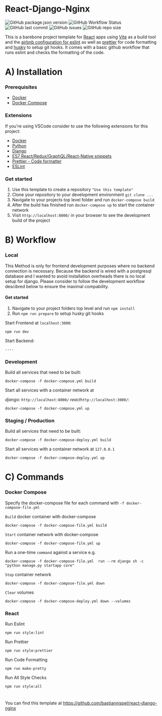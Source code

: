 # React-Django-Nginx

![GitHub package.json version](https://img.shields.io/github/package-json/v/bastiannispel/react-django-nginx)
![GitHub Workflow Status](https://img.shields.io/github/workflow/status/bastiannispel/react-django-nginx/CI%20Frontend?label=CI%20Frontend)
![GitHub last commit](https://img.shields.io/github/last-commit/bastiannispel/react-django-nginx)
![GitHub issues](https://img.shields.io/github/issues/bastiannispel/react-django-nginx)
![GitHub repo size](https://img.shields.io/github/repo-size/bastiannispel/react-django-nginx)

This is a barebone project template for [React](https://reactjs.org/) apps using [Vite](https://vitejs.dev/) as a build tool and the [airbnb configuration for eslint](https://www.npmjs.com/package/eslint-config-airbnb) as well as [prettier](https://prettier.io/) for code formatting and [husky](https://github.com/typicode/husky) to setup git hooks. It comes with a basic github workflow that runs eslint and checks the formatting of the code.

# A) Installation

### Prerequisites

- [Docker](https://docs.docker.com/engine/install/)
- [Docker Compose](https://docs.docker.com/compose/install/)

### Extensions

If you're using VSCode consider to use the following extensions for this project:

- [Docker](https://marketplace.visualstudio.com/items?itemName=ms-azuretools.vscode-docker)
- [Python](https://marketplace.visualstudio.com/items?itemName=ms-python.python)
- [Django](https://marketplace.visualstudio.com/items?itemName=batisteo.vscode-django)
- [ES7 React/Redux/GraphQL/React-Native snippets](https://marketplace.visualstudio.com/items?itemName=dsznajder.es7-react-js-snippets)
- [Prettier - Code formatter](https://marketplace.visualstudio.com/items?itemName=esbenp.prettier-vscode)
- [ESLint](https://marketplace.visualstudio.com/items?itemName=dbaeumer.vscode-eslint)

### Get started

1. Use this template to create a repository `"Use this template"`
2. Clone your repository to your development environment `git clone ...`
3. Navigate to your projects top level folder and run `docker-compose build`
4. After the build has finished run `docker-compose up` to start the container network
5. Visit `http://localhost:8000/` in your browser to see the development build of the project

# B) Workflow

### Local

This Method is only for frontend development purposes where no backend connection is necessary.
Because the backend is wired with a postgresql database and I wanted to avoid installation overheads there is no local setup for django.
Please consider to follow the development workflow descibred below to ensure the maximal compability.

#### Get started

1. Navigate to your project folders top level and run `npm install`
2. Run `npm run prepare` to setup husky git hooks

Start Frontend at `localhost:3000`:

    npm run dev

Start Backend:

    ----

### Development

Build all services that need to be built:

    docker-compose -f docker-compose.yml build

Start all services with a container network at

_django:_ `http://localhost:8000/` _react_`http://localhost:3000/`:

    docker-compose -f docker-compose.yml up

### Staging / Production

Build all services that need to be built:

    docker-compose -f docker-compose-deploy.yml build

Start all services with a container network at `127.0.0.1`

    docker-compose -f docker-compose-deploy.yml up

# C) Commands

### Docker Compose

Specify the docker-compose file for each command with `-f docker-compose-file.yml`

`Build` docker container with docker-compose

    docker-compose -f docker-compose-file.yml build

`Start` container network with docker-compose

    docker-compose -f docker-compose-file.yml up

Run a one-time `command` against a service e.g.

    docker-compose -f docker-compose-file.yml  run --rm django sh -c "python manage.py startapp core"

`Stop` container network

    docker-compose -f docker-compose-file.yml down

`Clear` volumes

    docker-compose -f docker-compose-deploy.yml down --volumes

### React

Run Eslint

    npm run style:lint

Run Prettier

    npm run style:prettier

Run Code Formatting

    npm run make-pretty

Run All Style Checks

    npm run style:all

#

#

You can find this template at https://github.com/bastiannispel/react-django-nginx
